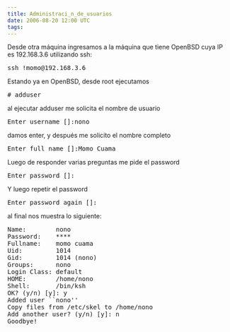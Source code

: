 ```yaml
---
title: Administraci_n_de_usuarios
date: 2006-08-20 12:00 UTC
tags:
---
```

Desde otra máquina ingresamos a la máquina que tiene OpenBSD cuya IP es 192.168.3.6 utilizando ssh:
<pre>
ssh !momo@192.168.3.6
</pre>

Estando ya en OpenBSD, desde root ejecutamos

<pre>
# adduser
</pre>

al ejecutar adduser me solicita el nombre de usuario
<pre>
Enter username []:nono
</pre>
damos enter, y después me solicito el nombre completo
<pre>
Enter full name []:Momo Cuama
</pre>
Luego de responder varias preguntas me pide el password
<pre>
Enter password []:
</pre>
Y luego repetir el password
<pre>
Enter password again []:
</pre>
al final nos muestra lo siguiente:
<pre>
Name:        nono
Password:    ****
Fullname:    momo cuama
Uid:         1014
Gid:         1014 (nono)
Groups:      nono
Login Class: default
HOME:        /home/nono
Shell:       /bin/ksh
OK? (y/n) [y]: y
Added user ``nono''
Copy files from /etc/skel to /home/nono
Add another user? (y/n) [y]: n
Goodbye!
</pre>
